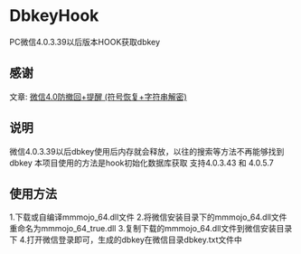 # DbkeyHook
PC微信4.0.3.39以后版本HOOK获取dbkey

## 感谢
文章: [微信4.0防撤回+提醒 (符号恢复+字符串解密)](https://bbs.kanxue.com/thread-286611.htm)

## 说明
微信4.0.3.39以后dbkey使用后内存就会释放，以往的搜索等方法不再能够找到dbkey
本项目使用的方法是hook初始化数据库获取
支持4.0.3.43 和 4.0.5.7

## 使用方法
1.下载或自编译mmmojo_64.dll文件
2.将微信安装目录下的mmmojo_64.dll文件重命名为mmmojo_64_true.dll
3.复制下载的mmmojo_64.dll文件到微信安装目录下
4.打开微信登录即可，生成的dbkey在微信目录dbkey.txt文件中
